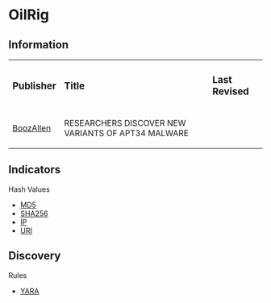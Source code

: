 # OilRig

## Information
<table>
  <tr>
    <td>
      <h3>Publisher</h3>
    </td>
    <td>
      <h3>Title</h3>
    </td>
    <td>
      <h3>Last Revised</h3>
    </td>
  </tr>
  <tr>
    <td>
      <a href="https://www.boozallen.com/s/insight/blog/dark-labs-discovers-apt34-malware-variants.html">BoozAllen</a>
    </td>
    <td>
      <p>RESEARCHERS DISCOVER NEW VARIANTS OF APT34 MALWARE</p>
    </td>
    <td>
      <p></p>
    </td>
  </tr>
</table>

## Indicators
Hash Values
- <a href="https://github.com/PudgyDragon/IOCs/blob/main/All/OilRig/samples.md5">MD5</a>
- <a href="**https://github.com/PudgyDragon/IOCs/blob/main/All/OilRig/samples.sha256**">SHA256</a>
- <a href="https://github.com/PudgyDragon/IOCs/blob/main/All/OilRig/IPs.txt">IP</a>
- <a href="https://github.com/PudgyDragon/IOCs/blob/main/All/OilRig/uri.txt">URI</a>

## Discovery
Rules
- <a href="https://github.com/PudgyDragon/IOCs/blob/main/All/OilRig/rules.yara">YARA</a>
